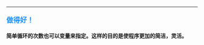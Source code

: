 ----------

#### <font color=#1E90FF size=4>**做得好！**</font>



#### 简单循环的次数也可以变量来指定。这样的目的是使程序更加的简洁，灵活。